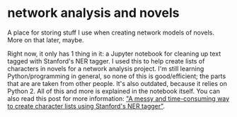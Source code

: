 # network analysis and novels

A place for storing stuff I use when creating network models of novels. More on that later, maybe.

Right now, it only has 1 thing in it: a Jupyter notebook for cleaning up text tagged with Stanford's NER tagger. I used this to help create lists of characters in novels for a network analysis project. I'm still learning Python/programming in general, so none of this is good/efficient; the parts that are are taken from other people. It's also outdated, because it relies on Python 2. All of this and more is explained in the notebook itself. You can also read this post for more information: ["A messy and time-consuming way to create character lists using Stanford's NER tagger"](/2018/09/creating-character-lists/).
